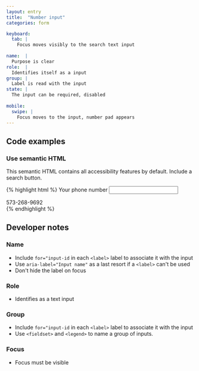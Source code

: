```yaml
---
layout: entry
title:  "Number input"
categories: form

keyboard:
  tab: |
    Focus moves visibly to the search text input
  
name:  |
  Purpose is clear
role:  |
  Identifies itself as a input
group: |
  Label is read with the input
state: |
  The input can be required, disabled
      
mobile:
  swipe: |
    Focus moves to the input, number pad appears
---
```


## Code examples

### Use semantic HTML
This semantic HTML contains all accessibility features by default. Include a search button.

{% highlight html %}
<label for="phone">
  Your phone number
</label>
<input type="text" 
       id="phone"
       aria-describedby="hint" 
       inputmode="numeric"
       pattern="[0-9]*">
<div id="hint">
   573-268-9692
</div>
{% endhighlight %}

## Developer notes

### Name
- Include `for="input-id` in each `<label>` label to associate it with the input
- Use `aria-label="Input name"` as a last resort if a `<label>` can't be used
- Don't hide the label on focus

### Role
- Identifies as a text input


### Group
- Include `for="input-id` in each `<label>` label to associate it with the input
- Use `<fieldset>` and `<legend>` to name a group of inputs.

### Focus
- Focus must be visible